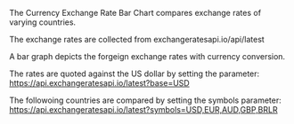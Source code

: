 The Currency Exchange Rate Bar Chart compares exchange rates of varying countries.

The exchange rates are collected from exchangeratesapi.io/api/latest

A bar graph depicts the forgeign exchange rates with currency conversion.

The rates are quoted against the US dollar by setting the parameter:
https://api.exchangeratesapi.io/latest?base=USD

The followoing countries are compared by setting the symbols parameter:
https://api.exchangeratesapi.io/latest?symbols=USD,EUR,AUD,GBP,BRLR
